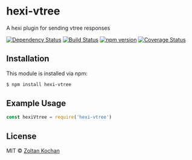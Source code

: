 # hexi-vtree

A hexi plugin for sending vtree responses

[![Dependency Status](https://david-dm.org/hexijs/vtree/status.svg?style=flat)](https://david-dm.org/hexijs/vtree)
[![Build Status](https://travis-ci.org/hexijs/vtree.svg?branch=master)](https://travis-ci.org/hexijs/vtree)
[![npm version](https://badge.fury.io/js/hexi-vtree.svg)](http://badge.fury.io/js/hexi-vtree)
[![Coverage Status](https://coveralls.io/repos/hexijs/vtree/badge.svg?branch=master&service=github)](https://coveralls.io/github/hexijs/vtree?branch=master)


## Installation

This module is installed via npm:

``` bash
$ npm install hexi-vtree
```


## Example Usage

``` js
const hexiVtree = require('hexi-vtree')
```


## License

MIT © [Zoltan Kochan](https://www.kochan.io)
